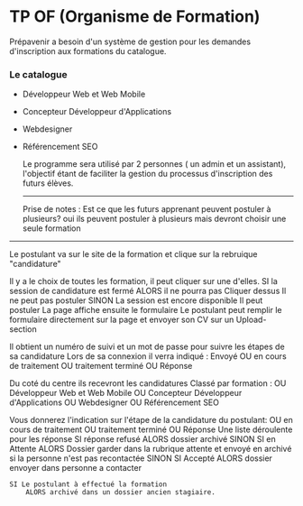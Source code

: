 # TP OF (Organisme de Formation)

Prépavenir a besoin d'un système de gestion pour les demandes d'inscription aux formations du catalogue.

### Le catalogue 

- Développeur Web et Web Mobile 
- Concepteur Développeur d'Applications 
- Webdesigner
- Référencement SEO  
  
  Le programme sera utilisé par 2 personnes ( un admin et un assistant),  l'objectif étant de faciliter la gestion du processus d'inscription des futurs élèves.

  ---

  Prise de notes : 
  Est ce que les futurs apprenant peuvent postuler à plusieurs? 
        oui ils peuvent postuler à plusieurs mais devront choisir une seule formation

---

Le postulant va sur le site de la formation et clique sur la rebruique "candidature"

Il y a le choix de toutes les formation, il peut cliquer sur une d'elles.
    SI la session de candidature est fermé
         ALORS il ne pourra pas Cliquer dessus
         Il ne peut pas postuler
SINON 
    La session est encore disponible 
    Il peut postuler 
La page affiche ensuite le formulaire 
Le postulant peut remplir le formulaire directement sur la page et envoyer son CV sur un Upload-section

Il obtient un numéro de suivi et un mot de passe pour suivre les étapes de sa candidature 
Lors de sa connexion il verra indiqué :
    Envoyé
    OU en cours de traitement 
    OU traitement terminé 
    OU Réponse


Du coté du centre ils recevront les candidatures 
Classé par formation : 
  OU Développeur Web et Web Mobile 
  OU Concepteur Développeur d'Applications 
  OU Webdesigner
  OU Référencement SEO

Vous donnerez l'indication sur l'étape de la candidature du postulant: 
    OU en cours de traitement 
    OU traitement terminé 
    OU Réponse 
        Une liste déroulente pour les réponse 
    SI réponse refusé 
        ALORS dossier archivé 
    SINON SI en Attente 
        ALORS Dossier garder dans la rubrique attente et envoyé en archivé si la personne n'est pas recontactée
    SINON SI Accepté 
        ALORS dossier envoyer dans personne a contacter 

    SI Le postulant à effectué la formation
        ALORS archivé dans un dossier ancien stagiaire. 
    



    

